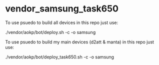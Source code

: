 vendor_samsung_task650
======================


To use psuedo to build all devices in this repo just use:

./vendor/aokp/bot/deploy.sh -c -o samsung


To use psuedo to build my main devices (d2att & manta) in this repo just use:

./vendor/aokp/bot/deploy_task650.sh -c -o samsung

